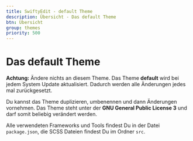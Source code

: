```yaml
---
title: SwiftyEdit - default Theme
description: Übersicht - Das default Theme
btn: Übersicht
group: themes
priority: 500
---
```


# Das default Theme

__Achtung:__ Ändere nichts an diesem Theme. Das Theme __default__ wird bei jedem System Update aktualisiert. 
Dadurch werden alle Änderungen jedes mal zurückgesetzt.

Du kannst das Theme duplizieren, umbenennen und dann Änderungen vornehmen. Das Theme steht unter der 
__GNU General Public License 3__ und darf somit beliebig verändert werden.

Alle verwendeten Frameworks und Tools findest Du in der Datei `package.json`, 
die SCSS Dateien findest Du im Ordner `src`.